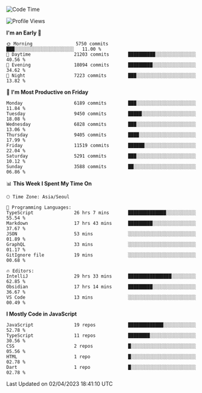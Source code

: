 <!--START_SECTION:waka-->
![Code Time](http://img.shields.io/badge/Code%20Time-4%2C654%20hrs%2035%20mins-blue)

![Profile Views](http://img.shields.io/badge/Profile%20Views-0-blue)

**I'm an Early 🐤** 

```text
🌞 Morning                5750 commits        ███░░░░░░░░░░░░░░░░░░░░░░   11.00 % 
🌆 Daytime                21203 commits       ██████████░░░░░░░░░░░░░░░   40.56 % 
🌃 Evening                18094 commits       █████████░░░░░░░░░░░░░░░░   34.62 % 
🌙 Night                  7223 commits        ███░░░░░░░░░░░░░░░░░░░░░░   13.82 % 
```
📅 **I'm Most Productive on Friday** 

```text
Monday                   6189 commits        ███░░░░░░░░░░░░░░░░░░░░░░   11.84 % 
Tuesday                  9450 commits        █████░░░░░░░░░░░░░░░░░░░░   18.08 % 
Wednesday                6828 commits        ███░░░░░░░░░░░░░░░░░░░░░░   13.06 % 
Thursday                 9405 commits        ████░░░░░░░░░░░░░░░░░░░░░   17.99 % 
Friday                   11519 commits       ██████░░░░░░░░░░░░░░░░░░░   22.04 % 
Saturday                 5291 commits        ███░░░░░░░░░░░░░░░░░░░░░░   10.12 % 
Sunday                   3588 commits        ██░░░░░░░░░░░░░░░░░░░░░░░   06.86 % 
```


📊 **This Week I Spent My Time On** 

```text
🕑︎ Time Zone: Asia/Seoul

💬 Programming Languages: 
TypeScript               26 hrs 7 mins       ██████████████░░░░░░░░░░░   55.54 % 
Markdown                 17 hrs 43 mins      █████████░░░░░░░░░░░░░░░░   37.67 % 
JSON                     53 mins             ░░░░░░░░░░░░░░░░░░░░░░░░░   01.89 % 
GraphQL                  33 mins             ░░░░░░░░░░░░░░░░░░░░░░░░░   01.17 % 
GitIgnore file           19 mins             ░░░░░░░░░░░░░░░░░░░░░░░░░   00.68 % 

🔥 Editors: 
IntelliJ                 29 hrs 33 mins      ████████████████░░░░░░░░░   62.85 % 
Obsidian                 17 hrs 14 mins      █████████░░░░░░░░░░░░░░░░   36.67 % 
VS Code                  13 mins             ░░░░░░░░░░░░░░░░░░░░░░░░░   00.49 % 
```

**I Mostly Code in JavaScript** 

```text
JavaScript               19 repos            █████████████░░░░░░░░░░░░   52.78 % 
TypeScript               11 repos            ████████░░░░░░░░░░░░░░░░░   30.56 % 
CSS                      2 repos             █░░░░░░░░░░░░░░░░░░░░░░░░   05.56 % 
HTML                     1 repo              █░░░░░░░░░░░░░░░░░░░░░░░░   02.78 % 
Dart                     1 repo              █░░░░░░░░░░░░░░░░░░░░░░░░   02.78 % 
```




 Last Updated on 02/04/2023 18:41:10 UTC
<!--END_SECTION:waka-->
